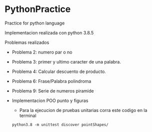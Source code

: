 # PythonPractice

Practice for python language

Implementacion realizada con python 3.8.5

Problemas realizados

-   Problema 2: numero par o no

-   Problema 3: primer y ultimo caracter de una palabra.

-   Problema 4: Calcular descuento de producto.

-   Problema 6: Frase/Palabra polindroma

-   Problema 9: Serie de numeros piramide

-   Implementacion POO punto y figuras
    - Para la ejecucion de pruebas unitarias corra este codigo en la terminal

    `python3.8 -m unittest discover pointShapes/`
      
